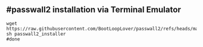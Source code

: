 #passwall2 installation via Terminal Emulator
---

```
wget https://raw.githubusercontent.com/BootLoopLover/passwall2/refs/heads/main/passwall2_installer
sh passwall2_installer
#done
```
